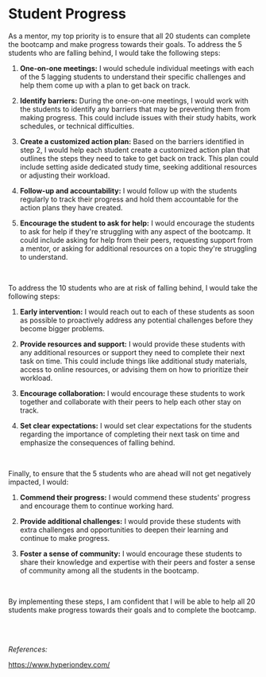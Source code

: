 # Student Progress

As a mentor, my top priority is to ensure that all 20 students can complete the bootcamp and make
progress towards their goals. To address the 5 students who are falling behind, I would take the
following steps:

1. **One-on-one meetings:** I would schedule individual meetings with each of the 5 lagging students
   to understand their specific challenges and help them come up with a plan to get back on track.

2. **Identify barriers:** During the one-on-one meetings, I would work with the students to identify
   any barriers that may be preventing them from making progress. This could include issues with their
   study habits, work schedules, or technical difficulties.

3. **Create a customized action plan:** Based on the barriers identified in step 2, I would help each
   student create a customized action plan that outlines the steps they need to take to get back on track.
   This plan could include setting aside dedicated study time, seeking additional resources or adjusting
   their workload.

4. **Follow-up and accountability:** I would follow up with the students regularly to track their
   progress and hold them accountable for the action plans they have created.

5. **Encourage the student to ask for help:** I would encourage the students to ask for help if they're
   struggling with any aspect of the bootcamp. It could include asking for help from their peers, requesting
   support from a mentor, or asking for additional resources on a topic they're struggling to understand.

<br />

To address the 10 students who are at risk of falling behind, I would take the following steps:

1. **Early intervention:** I would reach out to each of these students as soon as possible to
   proactively address any potential challenges before they become bigger problems.

2. **Provide resources and support:** I would provide these students with any additional resources
   or support they need to complete their next task on time. This could include things like additional
   study materials, access to online resources, or advising them on how to prioritize their workload.

3. **Encourage collaboration:** I would encourage these students to work together and collaborate with
   their peers to help each other stay on track.

4. **Set clear expectations:** I would set clear expectations for the students regarding the importance of
   completing their next task on time and emphasize the consequences of falling behind.

<br />

Finally, to ensure that the 5 students who are ahead will not get negatively impacted, I would:

1. **Commend their progress:** I would commend these students' progress and encourage them to continue
   working hard.

2. **Provide additional challenges:** I would provide these students with extra challenges and opportunities
   to deepen their learning and continue to make progress.

3. **Foster a sense of community:** I would encourage these students to share their knowledge and expertise
   with their peers and foster a sense of community among all the students in the bootcamp.

<br />

By implementing these steps, I am confident that I will be able to help all 20 students make progress towards
their goals and to complete the bootcamp.

<br />
<br />

_References:_

https://www.hyperiondev.com/